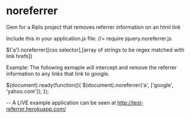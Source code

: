 noreferrer
==========

Gem for a Rails project that removes referrer information on an html link


Include this in your application.js file:
//= require jquery.noreferrer.js

$('a').noreferrer([css selector],[array of strings to be regex matched with link hrefs])

Example:
The following exmaple will intercept and remove the referrer information to any links that link to google.

  $(document).ready(function(){
    $(document).noreferrer('a', ['google', 'yahoo.com']);
  });

--
A LIVE example application can be seen at
http://test-referrer.herokuapp.com/